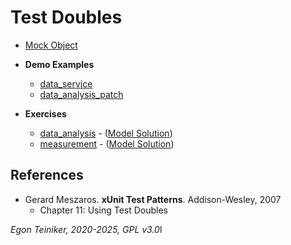 # Test Doubles

* [Mock Object](mock-object/README.md)

* **Demo Examples**
    * [data_service](data_service)
    * [data_analysis_patch](data_analysis_patch)

* **Exercises**
    * [data_analysis](data_analysis_exercise) - ([Model Solution](data_analysis))
    * [measurement](measurement_exercise) - ([Model Solution](measurement))

## References
* Gerard Meszaros. **xUnit Test Patterns**. Addison-Wesley, 2007
    * Chapter 11: Using Test Doubles

*Egon Teiniker, 2020-2025, GPL v3.0*l